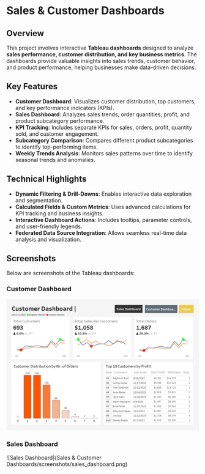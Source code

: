 # Sales & Customer Dashboards

## Overview
This project involves interactive **Tableau dashboards** designed to analyze **sales performance, customer distribution, and key business metrics**. The dashboards provide valuable insights into sales trends, customer behavior, and product performance, helping businesses make data-driven decisions.

## Key Features
- **Customer Dashboard**: Visualizes customer distribution, top customers, and key performance indicators (KPIs).
- **Sales Dashboard**: Analyzes sales trends, order quantities, profit, and product subcategory performance.
- **KPI Tracking**: Includes separate KPIs for sales, orders, profit, quantity sold, and customer engagement.
- **Subcategory Comparison**: Compares different product subcategories to identify top-performing items.
- **Weekly Trends Analysis**: Monitors sales patterns over time to identify seasonal trends and anomalies.

## Technical Highlights
- **Dynamic Filtering & Drill-Downs**: Enables interactive data exploration and segmentation.
- **Calculated Fields & Custom Metrics**: Uses advanced calculations for KPI tracking and business insights.
- **Interactive Dashboard Actions**: Includes tooltips, parameter controls, and user-friendly legends.
- **Federated Data Source Integration**: Allows seamless real-time data analysis and visualization.

## Screenshots
Below are screenshots of the Tableau dashboards:

### Customer Dashboard
![Customer Dashboard](Sales%20&%20Customer%20Dashboards/screenshots/customer_dashboard.png)

### Sales Dashboard
![Sales Dashboard](Sales & Customer Dashboards/screenshots/sales_dashboard.png)
